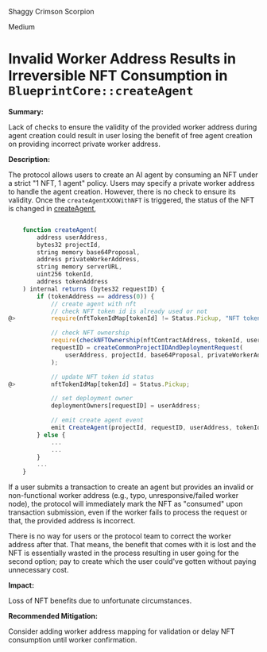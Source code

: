 Shaggy Crimson Scorpion

Medium

# Invalid Worker Address Results in Irreversible NFT Consumption in `BlueprintCore::createAgent`

**Summary:** 

Lack of checks to ensure the validity of the provided worker address during agent creation could result in user losing the benefit of free agent creation on providing incorrect private worker address.

**Description:** 

The protocol allows users to create an AI agent by consuming an NFT under a strict "1 NFT, 1 agent" policy. Users may specify a private worker address to handle the agent creation. However, there is no check to ensure its validity. Once the `createAgentXXXWithNFT` is triggered, the status of the NFT is changed in [createAgent](https://github.com/sherlock-audit/2025-03-crestal-network/blob/main/crestal-omni-contracts/src/BlueprintCore.sol#L449),

```javascript

    function createAgent(
        address userAddress,
        bytes32 projectId,
        string memory base64Proposal,
        address privateWorkerAddress,
        string memory serverURL,
        uint256 tokenId,
        address tokenAddress
    ) internal returns (bytes32 requestID) {
        if (tokenAddress == address(0)) {
            // create agent with nft
            // check NFT token id is already used or not
@>          require(nftTokenIdMap[tokenId] != Status.Pickup, "NFT token id already used");

            // check NFT ownership
            require(checkNFTOwnership(nftContractAddress, tokenId, userAddress), "NFT token not owned by user");
            requestID = createCommonProjectIDAndDeploymentRequest(
                userAddress, projectId, base64Proposal, privateWorkerAddress, serverURL
            );

            // update NFT token id status
@>          nftTokenIdMap[tokenId] = Status.Pickup;

            // set deployment owner
            deploymentOwners[requestID] = userAddress;

            // emit create agent event
            emit CreateAgent(projectId, requestID, userAddress, tokenId, 0);
        } else {
            ...
            ...
        }
        ...
    }

```

If a user submits a transaction to create an agent but provides an invalid or non-functional worker address (e.g., typo, unresponsive/failed worker node), the protocol will immediately mark the NFT as "consumed" upon transaction submission, even if the worker fails to process the request or that, the provided address is incorrect.

There is no way for users or the protocol team to correct the worker address after that. That means, the benefit that comes with it is lost and the NFT is essentially wasted in the process resulting in user going for the second option; pay to create which the user could've gotten without paying unnecessary cost.

**Impact:** 

Loss of NFT benefits due to unfortunate circumstances.

**Recommended Mitigation:** 

Consider adding worker address mapping for validation or delay NFT consumption until worker confirmation.

